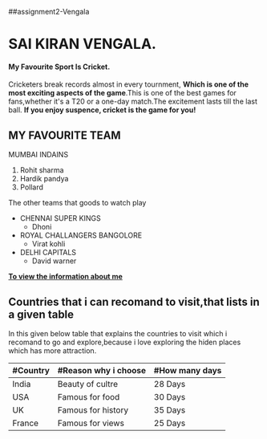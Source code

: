 ##assignment2-Vengala
# SAI KIRAN VENGALA.
#### My Favourite Sport Is Cricket.
Cricketers break records almost in every tournment, **Which is one of the most exciting aspects of the game**.This is one of the best games for fans,whether it's a T20 or a one-day match.The excitement lasts till the last ball. **If you enjoy suspence, cricket is the game for you!**

MY FAVOURITE TEAM
----------------
MUMBAI INDAINS  
1. Rohit sharma 
2. Hardik pandya  
3. Pollard  

The other teams that goods to watch play

* CHENNAI SUPER KINGS
    * Dhoni
* ROYAL CHALLANGERS BANGOLORE
    * Virat kohli
* DELHI CAPITALS
    * David warner 
    
**[To view the information about me](AboutMe.md)**    

Countries that i can recomand to visit,that lists in a given table
------------------------------------------------------------------
In this given below table that explains the countries to visit which i recomand to go and explore,because i love exploring the hiden places which has more attraction.

| #Country | #Reason why i choose  | #How many days|
|   -----  |        -----          |    -----      |
| India    |  Beauty of cultre     |    28 Days    |
| USA      |  Famous for food      |    30 Days    |
| UK       |  Famous for history   |    35 Days    |
| France   |  Famous for views     |    25 Days    |

